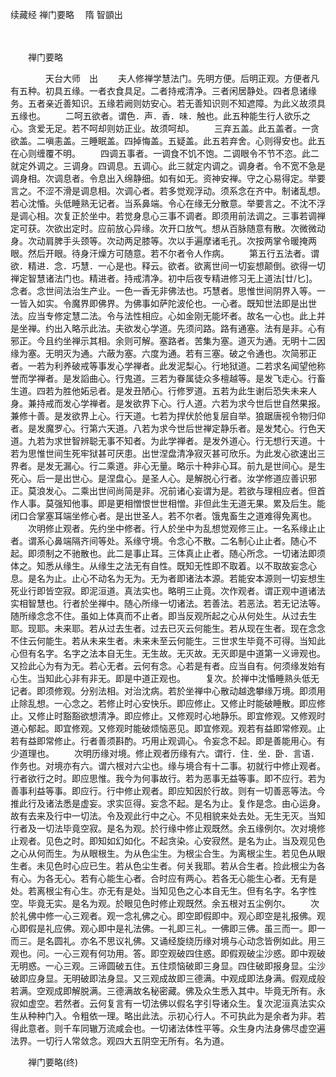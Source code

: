 续藏经   禅门要略
　隋 智顗出

　　 

　　禅门要略

　　　　天台大师　出
　　夫人修禅学慧法门。先明方便。后明正观。方便者凡有五种。初具五缘。一者衣食具足。二者持戒清净。三者闲居静处。四者息诸缘务。五者亲近善知识。五缘若阙则妨安心。若无善知识则不知遮障。为此义故须具五缘也。
　　二呵五欲者。谓色．声．香．味．触也。此五种能生行人欲乐之心。贪爱无足。若不呵却则妨正业。故须呵却。
　　三弃五盖。此五盖者。一贪欲盖。二嗔恚盖。三睡眠盖。四掉悔盖。五疑盖。此五若弃舍。心则得安也。此五在心则缠覆不明。
　　四调五事者。一调食不饥不饱。二调眼令不节不恣。此二就定外调之。三调身。四调息。五调心。此三就定内调之。调身者。令不宽不急是调身相。次调息者。令息出入绵静细。如有如无。资神安禅。守之心易得定。举要言之。不涩不滑是调息相。次调心者。若多觉观浮动。须系念在齐中。制诸乱想。若心沈惛。头低睡熟无记者。当系鼻端。令心在缘无分散意。举要言之。不沈不浮是调心相。次复正於坐中。若觉身息心三事不调者。即须用前法调之。三事若调禅定可获。次欲出定时。应前放心异缘。次开口放气。想从百脉随意有散。次微微动身。次动肩脾手头颈等。次动两足膝等。次以手遍摩诸毛孔。次按两掌令暖掩两眼。然后开眼。待身汗燥方可随意。若不尔者令人作病。
　　第五行五法者。谓欲．精进．念．巧慧．一心是也。释云。欲者。欲离世间一切妄想颠倒。欲得一切禅定智慧诸法门也。精进者。持戒清净。初中后夜专精进修习无上道法[廿/匕]。念者。念世间法治生产业。一色一香无非佛法也。巧慧者。思惟世间阴界入等。一一皆入如实。令魔界即佛界。为佛事如萨陀波伦也。一心者。既知世法即是出世法。应当专修定慧二法。令与法性相应。心如金刚无能坏者。故名一心也。此上并是坐禅。约出入略示此法。夫欲发心学道。先须问路。路有通塞。法有是非。心有邪正。今且约坐禅示其相。余则可解。塞路者。苦集为塞。道灭为通。无明十二因缘为塞。无明灭为通。六蔽为塞。六度为通。若有三塞。破之令通也。次简邪正者。一若为利养破戒等事发心学禅者。此发泥梨心。行地狱道。二若求名闻望他称誉而学禅者。是发謟曲心。行鬼道。三若为眷属徒众多檀越等。是发飞走心。行畜生道。四若为胜他妬忌者。是发丑陋心。行修罗道。五若为此生谢后恐失未来人身。兼持戒而发心学禅者。是发欲界下心。行人道。六若为求今世后世自然果报。兼修十善。是发欲界上心。行天道。七若为捍伏於他复层自举。狼踞唐视令物归仰者。是发魔罗心。行第六天道。八若为求今世后世禅定静乐者。是发梵心。行色天道。九若为求世智辨聪无事不知者。为此学禅者。是发外道心。行无想行天道。十若为思惟世间生死牢狱甚可厌患。出世涅盘清净寂灭甚可欣乐。为此发心欲速出三界者。是发无漏心。行二乘道。非心无量。略示十种非心耳。前九是世间心。是生死心。后一是出世心。是涅盘心。是圣人心。是解脱心行者。汝学修道应善识邪正。莫浪发心。二乘出世间尚简是非。况前诸心妄谓为是。若欲与理相应者。但首作人事。莫强知他事。即是更相憎恨世世相憎。非但此生无道无果。累及后生。能闭口合掌塞耳端坐修心者。是出世圣人。若不尔者。饿鬼畜生之道难得免离也。
　　次明修止观者。先约坐中修者。行人於坐中为乱想觉观修三止。一名系缘止止者。谓系心鼻端隔齐间等处。系缘守境。令念心不散。二名制心止止者。随心不起。即须制之不驰散也。此二是事止耳。三体真止止者。随心所念。一切诸法即须体之。知悉从缘生。从缘生之法无有自性。既知无性即不取着。以不取故妄念心息。是名为止。止心不动名为无为。无为者即诸法本源。若能安本源则一切妄想生死业行即皆空寂。即泥洹道。真法实也。略明三止竟。次作观者。谓正观中道诸法实相智慧也。行者於坐禅中。随心所缘一切诸法。若善法。若恶法。若无记法等。随所缘念念不住。虽如上体真而不止者。即当反观所起之心从何处生。从过去生耶。现耶。未来耶。若从过去生者。过去已灭云何能生。若从现在生者。现在念念不住云何能生。若从未来生者。未来未至云何能生。三世求生毕竟不可得。当知此心但有名字。名字之法本自无生。无生故。无灭故。无灭即是中道第一义谛观也。又捡此心为有为无。若心无者。云何有念。心若是有者。应当自有。何须缘发始有心生。当知此心非有非无。即是中道正观也。
　　复次。於禅中沈惛睡熟头低无记者。即须修观。分别法相。对治沈病。若於坐禅中心散动越逸攀缘万境。即须用止除乱想。一心念之。若修止时心安快乐。即应修止。又修止时能破睡散。即应修止。又修止时豁豁欲想清净。即应修止。又修观时心地静乐。即宜修观。又修观时道心郁起。即宜修观。又修观时能破烦恼恶见。即宜修观。观若有益即常修观。止若有益即常修止。行者善须斟酌。巧用止观调心。令妄念不起。即是善能用心。有少道理也。
　　次明历缘对境。修止观者历缘有六。谓行．住．坐．卧．言语．作务也。对境亦有六。谓六根对六尘也。缘与境合有十二事。初就行中修止观者。行者欲行之时。即应思惟。我今为何事故行。若为恶事无益等事。即不应行。若为善事利益等事。即应行。行中修止观者。即应知因於行故。则有一切善恶等法。今推此行及诸法悉是虚妄。求实叵得。妄念不起。是名为止。复作是念。由心运身。故有去来及行中一切法。令及观此行中之心。不见相貌来处去处。无生无灭。当知行者及一切法毕竟空寂。是名为观。於行缘中修止观既然。余五缘例尔。次对境修止观者。见色之时。即知如幻如化。不起贪染。心安寂然。是名为止。当及观见色之心从何而生。为从眼根生。为从色尘生。为根尘合生。为离根尘生。若见色从眼生者。未见色时心应已生。若从色尘生者。何关我耶。若从合生者。捡此根尘为各有心。为各无心。若有心能生心者。合时应有两心。若各无心能生心者。无有是处。若离根尘有心生。亦无有是处。当知见色之心本自无生。但有名字。名字性空。毕竟无实。是名为观。於眼见色时修止观既然。余五根对五尘例尔。
　　次於礼佛中修一心三观者。观一念礼佛之心。即空即假即中。观心即空是礼报佛。观心即假是礼应佛。观心即中是礼法佛。一礼即三礼。一佛即三佛。虽三而一。即一而三。是名圆礼。亦名不思议礼佛。又诵经旋绕历缘对境与心动念皆例如此。用三观也。问。一心三观有何功用。答。即空观破四住惑。即假观破尘沙惑。即中观破无明惑。一心三观。三谛圆破五住。五住烦恼破即三身显。四住破即报身显。尘沙破即应身显。无明破即法身显。又三观成故即三德满。中观成即法身满。假观成般若满。空观成即解脱满。三德满故名秘密藏。佛及众生悉入其中。毕竟无所有。永寂如虚空。若然者。云何复言有一切法佛以假名字引导诸众生。复次泥洹真法实众生从种种门入。令粗依一理。略出此法。示初心行人。不可执此为是余者为非。若得此意者。则千车同辙万流咸会也。一切诸法体性平等。众生身内法身佛尽虚空遍法界。一切行人常敛念。观四大五阴空无所有。名为道。

　　禅门要略(终)

